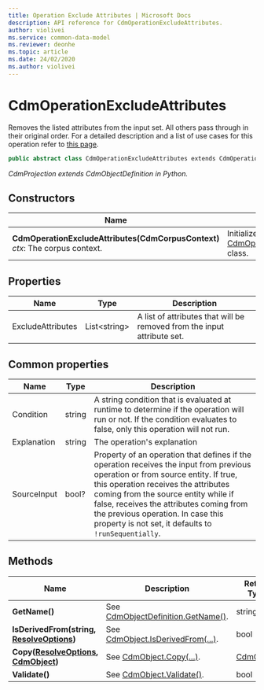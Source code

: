 ```yaml
---
title: Operation Exclude Attributes | Microsoft Docs
description: API reference for CdmOperationExcludeAttributes.
author: violivei
ms.service: common-data-model
ms.reviewer: deonhe 
ms.topic: article
ms.date: 24/02/2020
ms.author: violivei
---
```


# CdmOperationExcludeAttributes

Removes the listed attributes from the input set. All others pass through in their original order. For a detailed description and a list of use cases for this operation refer to [this page](../../../../sdk/projections/excludeattributes.md).

```csharp
public abstract class CdmOperationExcludeAttributes extends CdmOperationBase
```

*CdmProjection extends CdmObjectDefinition in Python.*

## Constructors

|Name|Description|
|---|---|
|**CdmOperationExcludeAttributes(CdmCorpusContext)**<br/>*ctx*: The corpus context.<br/>|Initializes a new instance of the [CdmOperationExcludeAttributes](excludeattributes.md) class.|

## Properties

|Name|Type|Description|
|---|---|---|
|ExcludeAttributes|List\<string>|A list of attributes that will be removed from the input attribute set.

## Common properties

|Name|Type|Description|
|---|---|---|
|Condition|string|A string condition that is evaluated at runtime to determine if the operation will run or not. If the condition evaluates to false, only this operation will not run.
|Explanation|string|The operation's explanation
|SourceInput|bool?|Property of an operation that defines if the operation receives the input from previous operation or from source entity. If true, this operation receives the attributes coming from the source entity while if false, receives the attributes coming from the previous operation. In case this property is not set, it defaults to `!runSequentially`.

## Methods

|Name|Description|Return Type|
|---|---|---|
|**GetName()**|See [CdmObjectDefinition.GetName()](../cdmobjectdefinition.md#methods).|string|
|**IsDerivedFrom(string, [ResolveOptions](../../utilities/resolveoptions.md))**|See  [CdmObject.IsDerivedFrom(...)](../cdmobject.md#methods).|bool|
|**Copy([ResolveOptions](../../utilities/resolveoptions.md), [CdmObject](../cdmobject.md))**|See [CdmObject.Copy(...)](../cdmobject.md#methods).|[CdmObject](../cdmobject.md)|
|**Validate()**|See [CdmObject.Validate()](../cdmobject.md#methods).|bool|
